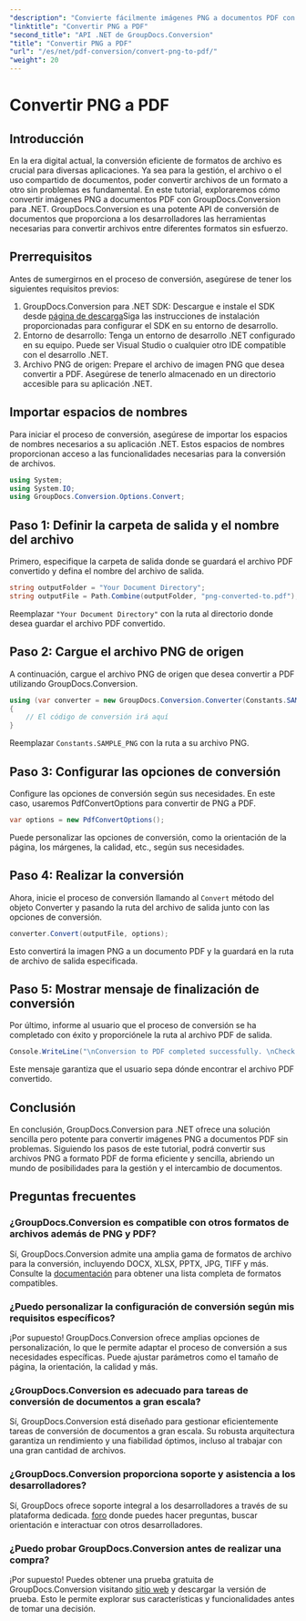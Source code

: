 ```yaml
---
"description": "Convierte fácilmente imágenes PNG a documentos PDF con GroupDocs.Conversion para .NET. Pasos sencillos para una conversión de formato de archivo fluida."
"linktitle": "Convertir PNG a PDF"
"second_title": "API .NET de GroupDocs.Conversion"
"title": "Convertir PNG a PDF"
"url": "/es/net/pdf-conversion/convert-png-to-pdf/"
"weight": 20
---
```


# Convertir PNG a PDF

## Introducción
En la era digital actual, la conversión eficiente de formatos de archivo es crucial para diversas aplicaciones. Ya sea para la gestión, el archivo o el uso compartido de documentos, poder convertir archivos de un formato a otro sin problemas es fundamental. En este tutorial, exploraremos cómo convertir imágenes PNG a documentos PDF con GroupDocs.Conversion para .NET. GroupDocs.Conversion es una potente API de conversión de documentos que proporciona a los desarrolladores las herramientas necesarias para convertir archivos entre diferentes formatos sin esfuerzo.
## Prerrequisitos
Antes de sumergirnos en el proceso de conversión, asegúrese de tener los siguientes requisitos previos:
1. GroupDocs.Conversion para .NET SDK: Descargue e instale el SDK desde [página de descarga](https://releases.groupdocs.com/conversion/net/)Siga las instrucciones de instalación proporcionadas para configurar el SDK en su entorno de desarrollo.
2. Entorno de desarrollo: Tenga un entorno de desarrollo .NET configurado en su equipo. Puede ser Visual Studio o cualquier otro IDE compatible con el desarrollo .NET.
3. Archivo PNG de origen: Prepare el archivo de imagen PNG que desea convertir a PDF. Asegúrese de tenerlo almacenado en un directorio accesible para su aplicación .NET.

## Importar espacios de nombres
Para iniciar el proceso de conversión, asegúrese de importar los espacios de nombres necesarios a su aplicación .NET. Estos espacios de nombres proporcionan acceso a las funcionalidades necesarias para la conversión de archivos.
```csharp
using System;
using System.IO;
using GroupDocs.Conversion.Options.Convert;
```

## Paso 1: Definir la carpeta de salida y el nombre del archivo
Primero, especifique la carpeta de salida donde se guardará el archivo PDF convertido y defina el nombre del archivo de salida.
```csharp
string outputFolder = "Your Document Directory";
string outputFile = Path.Combine(outputFolder, "png-converted-to.pdf");
```
Reemplazar `"Your Document Directory"` con la ruta al directorio donde desea guardar el archivo PDF convertido.
## Paso 2: Cargue el archivo PNG de origen
A continuación, cargue el archivo PNG de origen que desea convertir a PDF utilizando GroupDocs.Conversion.
```csharp
using (var converter = new GroupDocs.Conversion.Converter(Constants.SAMPLE_PNG))
{
    // El código de conversión irá aquí
}
```
Reemplazar `Constants.SAMPLE_PNG` con la ruta a su archivo PNG.
## Paso 3: Configurar las opciones de conversión
Configure las opciones de conversión según sus necesidades. En este caso, usaremos PdfConvertOptions para convertir de PNG a PDF.
```csharp
var options = new PdfConvertOptions();
```
Puede personalizar las opciones de conversión, como la orientación de la página, los márgenes, la calidad, etc., según sus necesidades.
## Paso 4: Realizar la conversión
Ahora, inicie el proceso de conversión llamando al `Convert` método del objeto Converter y pasando la ruta del archivo de salida junto con las opciones de conversión.
```csharp
converter.Convert(outputFile, options);
```
Esto convertirá la imagen PNG a un documento PDF y la guardará en la ruta de archivo de salida especificada.
## Paso 5: Mostrar mensaje de finalización de conversión
Por último, informe al usuario que el proceso de conversión se ha completado con éxito y proporciónele la ruta al archivo PDF de salida.
```csharp
Console.WriteLine("\nConversion to PDF completed successfully. \nCheck output in {0}", outputFolder);
```
Este mensaje garantiza que el usuario sepa dónde encontrar el archivo PDF convertido.

## Conclusión
En conclusión, GroupDocs.Conversion para .NET ofrece una solución sencilla pero potente para convertir imágenes PNG a documentos PDF sin problemas. Siguiendo los pasos de este tutorial, podrá convertir sus archivos PNG a formato PDF de forma eficiente y sencilla, abriendo un mundo de posibilidades para la gestión y el intercambio de documentos.
## Preguntas frecuentes
### ¿GroupDocs.Conversion es compatible con otros formatos de archivos además de PNG y PDF?
Sí, GroupDocs.Conversion admite una amplia gama de formatos de archivo para la conversión, incluyendo DOCX, XLSX, PPTX, JPG, TIFF y más. Consulte la [documentación](https://tutorials.groupdocs.com/conversion/net/) para obtener una lista completa de formatos compatibles.
### ¿Puedo personalizar la configuración de conversión según mis requisitos específicos?
¡Por supuesto! GroupDocs.Conversion ofrece amplias opciones de personalización, lo que le permite adaptar el proceso de conversión a sus necesidades específicas. Puede ajustar parámetros como el tamaño de página, la orientación, la calidad y más.
### ¿GroupDocs.Conversion es adecuado para tareas de conversión de documentos a gran escala?
Sí, GroupDocs.Conversion está diseñado para gestionar eficientemente tareas de conversión de documentos a gran escala. Su robusta arquitectura garantiza un rendimiento y una fiabilidad óptimos, incluso al trabajar con una gran cantidad de archivos.
### ¿GroupDocs.Conversion proporciona soporte y asistencia a los desarrolladores?
Sí, GroupDocs ofrece soporte integral a los desarrolladores a través de su plataforma dedicada. [foro](https://forum.groupdocs.com/c/conversion/11) donde puedes hacer preguntas, buscar orientación e interactuar con otros desarrolladores.
### ¿Puedo probar GroupDocs.Conversion antes de realizar una compra?
¡Por supuesto! Puedes obtener una prueba gratuita de GroupDocs.Conversion visitando [sitio web](https://releases.groupdocs.com/) y descargar la versión de prueba. Esto le permite explorar sus características y funcionalidades antes de tomar una decisión.